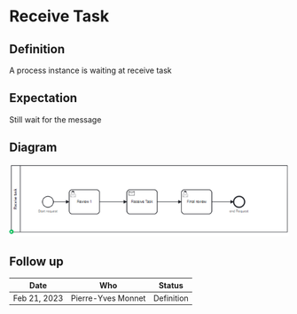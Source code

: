 # Receive Task

## Definition
A process instance is waiting at receive task

## Expectation

Still wait for the message

## Diagram
![alt text](ReceiveTask.png "Receive task")

## Follow up


| Date         | Who   | Status       |
|--------------|-------|--------------|
| Feb 21, 2023 | Pierre-Yves Monnet | Definition   |
